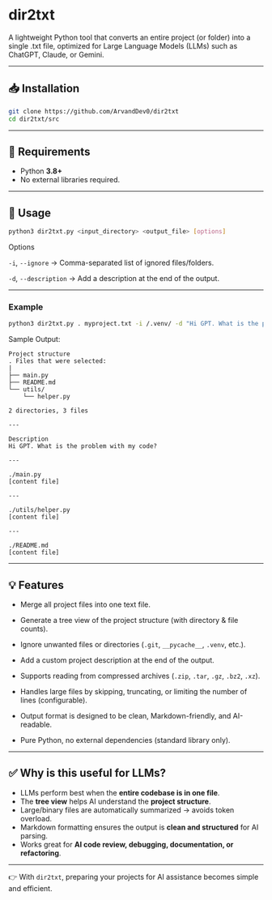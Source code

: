 # dir2txt

A lightweight Python tool that converts an entire project (or folder) into a single .txt file, optimized for Large Language Models (LLMs) such as ChatGPT, Claude, or Gemini.

---

## 📥 Installation

```bash
git clone https://github.com/ArvandDev0/dir2txt
cd dir2txt/src
```

---

## 🔧 Requirements  
- Python **3.8+**  
- No external libraries required. 

---

## 🚀 Usage

```bash
python3 dir2txt.py <input_directory> <output_file> [options]
```

Options

`-i`, `--ignore` → Comma-separated list of ignored files/folders.

`-d`, `--description` → Add a description at the end of the output.

---

### Example

```bash
python3 dir2txt.py . myproject.txt -i /.venv/ -d "Hi GPT. What is the problem with my code?"
```

Sample Output:

```text
Project structure
. Files that were selected:
|
├── main.py
├── README.md
└── utils/
    └── helper.py

2 directories, 3 files

---

Description
Hi GPT. What is the problem with my code?

---

./main.py
[content file]

---

./utils/helper.py
[content file]

---

./README.md
[content file]

``` 

---

## 💡 Features

- Merge all project files into one text file.

- Generate a tree view of the project structure (with directory & file counts).

- Ignore unwanted files or directories (`.git`, `__pycache__`, `.venv`, etc.).

- Add a custom project description at the end of the output.

- Supports reading from compressed archives (`.zip`, `.tar`, `.gz`, `.bz2`, `.xz`).

- Handles large files by skipping, truncating, or limiting the number of lines (configurable).

- Output format is designed to be clean, Markdown-friendly, and AI-readable.

- Pure Python, no external dependencies (standard library only).

---

## ✅ Why is this useful for LLMs?  
- LLMs perform best when the **entire codebase is in one file**.  
- The **tree view** helps AI understand the **project structure**.  
- Large/binary files are automatically summarized → avoids token overload.  
- Markdown formatting ensures the output is **clean and structured** for AI parsing.  
- Works great for **AI code review, debugging, documentation, or refactoring**.  

---

👉 With `dir2txt`, preparing your projects for AI assistance becomes simple and efficient.  